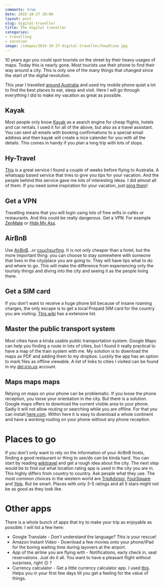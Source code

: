 ```yaml
---
comments: true
date: 2015-10-27 20:00
layout: post
slug: digital-traveller
title: The digital traveller
categories:
- travelling
- vacation
image: /images/2015-10-27-digital-traveller/headline.jpg
---
```

10 years ago you could spot tourists on the street by their heavy usages of
maps. Today this is nearly gone. Most tourists use their phone to find their
way around a city.  This is only one of the many things that changed since the
start of the digital revolution.

This year I travelled [around Australia](http://bitboxer.hasbeen.in) and used
my mobile phone quiet a lot to find the best places to eat, sleep and visit.  Here I
will go through everything I did to make my vacation as great as possible.

## Kayak

Most people only know [Kayak](http://kayak.com) as a search engine for cheap
flights, hotels and car rentals. I used it for all of the above, but also as a
travel assistant.  You can sent all emails with booking confirmations to a
special email address and then kayak will create a nice calender for you with
all the details. This comes in handy if you plan a long trip with lots of
stops.

## Hy-Travel

[This](http://hy-travel.de) is a great service I found a couple of weeks before
flying to Australia. A whatsapp based service that tries to give you tips for
your vacation. And the people behind this service gave me lots of interesting
ideas. I did almost all of them. If you need some inspiration for your
vacation, just [ping them](http://hy-travel.de)!

## Get a VPN

Travelling means that you will login using lots of free wifis in cafés or
restaurants. And this could be really dangerous. Get a VPN. For example
[ZenMate](https://zenmate.com/) or [Hide My Ass](https://hidemyass.com).

## AirBnB

Use [AirBnB](http://airbnb.com)...or [couchsurfing](http://couchsurfing.org).
It is not only cheaper than a hotel, but the more important thing: you can
choose to stay somewhere with someone that lives in the city/place you are
going to. They will have tips what to do and where to go. This will make
the difference from experiencing only the touristy things and diving into
the city and seeing it as the people living there.

## Get a SIM card

If you don't want to receive a huge phone bill because of insane roaming
charges, the only escape is to get a local Prepaid SIM card for the country
you are visiting. [This wiki](http://prepaid-data-sim-card.wikia.com/wiki/Prepaid_SIM_with_data)
has a extensive list.

## Master the public transport system

Most cities have a kinda usable public transportation system. Google Maps can
help you finding a route in lots of cities, but I found it really practical to
have a map of the train system with me. My solution is to download the maps as
PDF and adding them to my dropbox. Luckily the app has an option to mark files
as offline viewable. A list of links to cities I visited can be found in my
[del.icio.us](https://delicious.com/bitboxer/linienplan) account.

## Maps maps maps

Relying on maps on your phone can be problematic. If you loose the phone reception,
you loose your orientation in the city. But there is a solution. Google maps offers
to download the current visible area to your phone. Sadly it will not allow routing
or searching while you are offline. For that you can install [here.com](http://here.com).
Within here it is easy to download a whole continent and have a working routing
on your phone without any phone reception.

# Places to go

If you don't only want to rely on the information of your AirBnB hosts,
finding a good restaurant or thing to see/do can be kinda hard. You can
start by reading [wikitravel](http://wikitravel.org/en/Main_Page) and
get a rough idea about the city. The next step would be to find out what
location rating app is used in the city you are in. This highly differs from
country to country. Ask people what they use. The most common choices in
the western world are [TripAdvisor](http://tripadvisor.com), [FourSquare](http://foursquare.com)
and [Yelp](http://yelp.com). But be smart. Places with only 3-5 ratings
and all 5 stars might not be as good as they look like.

# Other apps

There is a whole bunch of apps that try to make your trip as enjoyable
as possible. I will list a few here:

* Google Translate - Don't understand the language? This is your rescue!
* Amazon Instant Video - Download a few movies onto your phone/iPad for the
  boring waiting time during layovers at the airport.
* App of the airline you are flying with - Notifications, early check in, seat
  reservations. Just do it all. You want to have a pleasant flight without
  surprises, right :wink: ?
* Currency calculator - Get a little currency calculator app. I used
  [this](https://itunes.apple.com/de/app/wahrungsrechner-finanzen100/id526034071?mt=8).
  Helps you in your first few days till you get a feeling for the value of
  things.

